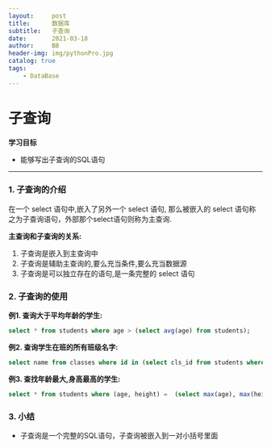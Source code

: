 ```yaml
---
layout:     post
title:      数据库
subtitle:   子查询
date:       2021-03-18
author:     BB
header-img: img/pythonPro.jpg
catalog: true
tags:
    - DataBase
---
```



子查询
==============


**学习目标**

* 能够写出子查询的SQL语句

---

### 1. 子查询的介绍

在一个 select 语句中,嵌入了另外一个 select 语句, 那么被嵌入的 select 语句称之为子查询语句，外部那个select语句则称为主查询.

**主查询和子查询的关系:**

1. 子查询是嵌入到主查询中
2. 子查询是辅助主查询的,要么充当条件,要么充当数据源
3. 子查询是可以独立存在的语句,是一条完整的 select 语句


### 2. 子查询的使用

**例1. 查询大于平均年龄的学生:**

```sql
select * from students where age > (select avg(age) from students);
```

**例2. 查询学生在班的所有班级名字:**

```sql
select name from classes where id in (select cls_id from students where cls_id is not null);
```

**例3. 查找年龄最大,身高最高的学生:**

```sql
select * from students where (age, height) =  (select max(age), max(height) from students);
```

### 3. 小结

* 子查询是一个完整的SQL语句，子查询被嵌入到一对小括号里面

